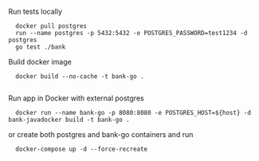 
Run tests locally
```
  docker pull postgres
  run --name postgres -p 5432:5432 -e POSTGRES_PASSWORD=test1234 -d postgres
  go test ./bank
```
Build docker image
```
  docker build --no-cache -t bank-go .
  
```
Run app in Docker
with external postgres
```
  docker run --name bank-go -p 8080:8080 -e POSTGRES_HOST=${host} -d bank-javadocker build -t bank-go .
```
  or create both postgres and bank-go containers and run 
```
  docker-compose up -d --force-recreate
```


